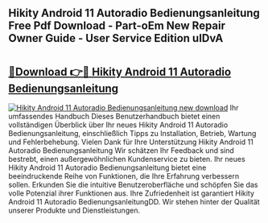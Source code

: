 ## Hikity Android 11 Autoradio Bedienungsanleitung Free Pdf Download - Part-oEm New Repair Owner Guide - User Service Edition uIDvA

# <h2><a href="http://df632q.blite.top/?on=Hikity+Android+11+Autoradio+Bedienungsanleitung">🔗Download 👉🔴 Hikity Android 11 Autoradio Bedienungsanleitung</a></h2>

[![Hikity Android 11 Autoradio Bedienungsanleitung new download](https://i.imgur.com/lujVjoI.png)](http://df632q.blite.top/?on=Hikity+Android+11+Autoradio+Bedienungsanleitung)
Ihr umfassendes Handbuch Dieses Benutzerhandbuch bietet einen vollständigen Überblick über Ihr neues Hikity Android 11 Autoradio Bedienungsanleitung, einschließlich Tipps zu Installation, Betrieb, Wartung und Fehlerbehebung. Vielen Dank für Ihre Unterstützung Hikity Android 11 Autoradio Bedienungsanleitung Wir schätzen Ihr Feedback und sind bestrebt, einen außergewöhnlichen Kundenservice zu bieten. Ihr neues Hikity Android 11 Autoradio Bedienungsanleitung bietet eine beeindruckende Reihe von Funktionen, die Ihre Erfahrung verbessern sollen. Erkunden Sie die intuitive Benutzeroberfläche und schöpfen Sie das volle Potenzial ihrer Funktionen aus. Ihre Zufriedenheit ist garantiert Hikity Android 11 Autoradio BedienungsanleitungDD. Wir stehen hinter der Qualität unserer Produkte und Dienstleistungen.

